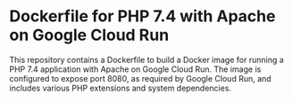 # Dockerfile for PHP 7.4 with Apache on Google Cloud Run

This repository contains a Dockerfile to build a Docker image for running a PHP 7.4 application with Apache on Google Cloud Run. The image is configured to expose port 8080, as required by Google Cloud Run, and includes various PHP extensions and system dependencies.
